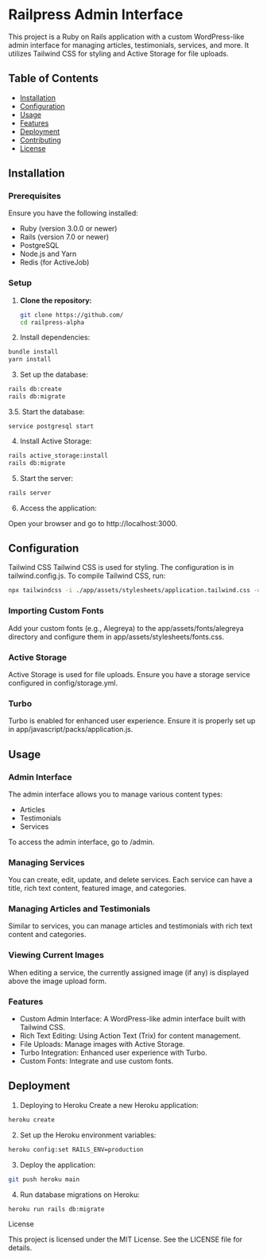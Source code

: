 # Railpress Admin Interface

This project is a Ruby on Rails application with a custom WordPress-like admin interface for managing articles, testimonials, services, and more. It utilizes Tailwind CSS for styling and Active Storage for file uploads.

## Table of Contents

- [Installation](#installation)
- [Configuration](#configuration)
- [Usage](#usage)
- [Features](#features)
- [Deployment](#deployment)
- [Contributing](#contributing)
- [License](#license)

## Installation

### Prerequisites

Ensure you have the following installed:

- Ruby (version 3.0.0 or newer)
- Rails (version 7.0 or newer)
- PostgreSQL
- Node.js and Yarn
- Redis (for ActiveJob)

### Setup

1. **Clone the repository:**

   ```bash
   git clone https://github.com/
   cd railpress-alpha
   ```
   
2. Install dependencies:

```bash
bundle install
yarn install
```

3. Set up the database:

```bash
rails db:create
rails db:migrate
```

3.5. Start the database:

```
service postgresql start
```

4. Install Active Storage:

```bash
rails active_storage:install
rails db:migrate
```

5. Start the server:

```bash
rails server
```

6. Access the application:

Open your browser and go to http://localhost:3000.

## Configuration
Tailwind CSS
Tailwind CSS is used for styling. The configuration is in tailwind.config.js. To compile Tailwind CSS, run:

```bash
npx tailwindcss -i ./app/assets/stylesheets/application.tailwind.css -o ./app/assets/stylesheets/application.css --watch
```

### Importing Custom Fonts
Add your custom fonts (e.g., Alegreya) to the app/assets/fonts/alegreya directory and configure them in app/assets/stylesheets/fonts.css.

### Active Storage
Active Storage is used for file uploads. Ensure you have a storage service configured in config/storage.yml.

### Turbo
Turbo is enabled for enhanced user experience. Ensure it is properly set up in app/javascript/packs/application.js.

## Usage

### Admin Interface
The admin interface allows you to manage various content types:

- Articles
- Testimonials
- Services

To access the admin interface, go to /admin.

### Managing Services
You can create, edit, update, and delete services. Each service can have a title, rich text content, featured image, and categories.

### Managing Articles and Testimonials
Similar to services, you can manage articles and testimonials with rich text content and categories.

### Viewing Current Images
When editing a service, the currently assigned image (if any) is displayed above the image upload form.

### Features
- Custom Admin Interface: A WordPress-like admin interface built with Tailwind CSS.
- Rich Text Editing: Using Action Text (Trix) for content management.
- File Uploads: Manage images with Active Storage.
- Turbo Integration: Enhanced user experience with Turbo.
- Custom Fonts: Integrate and use custom fonts.

## Deployment

1. Deploying to Heroku
Create a new Heroku application:

```bash
heroku create
```

2. Set up the Heroku environment variables:

```bash
heroku config:set RAILS_ENV=production
```

3. Deploy the application:

```bash
git push heroku main
```

4. Run database migrations on Heroku:

```bash
heroku run rails db:migrate
```

License

This project is licensed under the MIT License. See the LICENSE file for details.
